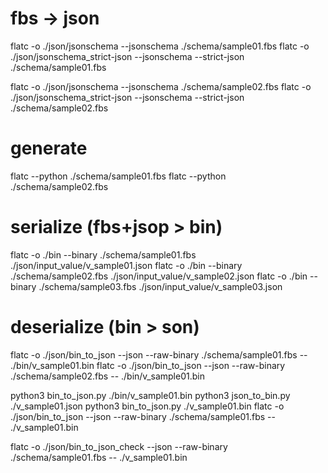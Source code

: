 # fbs -> json
flatc -o ./json/jsonschema --jsonschema ./schema/sample01.fbs
flatc -o ./json/jsonschema_strict-json --jsonschema --strict-json ./schema/sample01.fbs

flatc -o ./json/jsonschema --jsonschema ./schema/sample02.fbs
flatc -o ./json/jsonschema_strict-json --jsonschema --strict-json ./schema/sample02.fbs


# generate
flatc --python ./schema/sample01.fbs
flatc --python ./schema/sample02.fbs

# serialize (fbs+jsop > bin)
flatc -o ./bin --binary ./schema/sample01.fbs ./json/input_value/v_sample01.json
flatc -o ./bin --binary ./schema/sample02.fbs ./json/input_value/v_sample02.json
flatc -o ./bin --binary ./schema/sample03.fbs ./json/input_value/v_sample03.json

# deserialize (bin > son)
flatc -o ./json/bin_to_json --json --raw-binary ./schema/sample01.fbs -- ./bin/v_sample01.bin
flatc -o ./json/bin_to_json --json --raw-binary ./schema/sample02.fbs -- ./bin/v_sample01.bin


python3 bin_to_json.py ./bin/v_sample01.bin
python3 json_to_bin.py ./v_sample01.json
python3 bin_to_json.py ./v_sample01.bin
flatc -o ./json/bin_to_json --json --raw-binary ./schema/sample01.fbs -- ./v_sample01.bin

flatc -o ./json/bin_to_json_check --json --raw-binary ./schema/sample01.fbs -- ./v_sample01.bin
